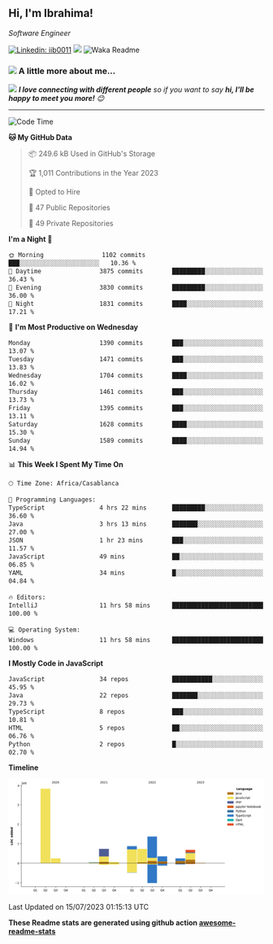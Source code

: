 <h2>Hi, I'm Ibrahima! </h2>
<p><em>Software Engineer 
</em></p>


[![Linkedin: iib0011](https://img.shields.io/badge/-iib0011-blue?style=flat-square&logo=Linkedin&logoColor=white&link=https://www.linkedin.com/in/iib0011/)](https://www.linkedin.com/in/iib0011/)
![](https://visitor-badge.glitch.me/badge?page_id=iib0011)
![Waka Readme](https://github.com/iib0011/iib0011/workflows/Waka%20Readme/badge.svg)


### <img src="https://media.giphy.com/media/VgCDAzcKvsR6OM0uWg/giphy.gif" width="50"> A little more about me...  


<img src="https://media.giphy.com/media/LnQjpWaON8nhr21vNW/giphy.gif" width="60"> <em><b>I love connecting with different people</b> so if you want to say <b>hi, I'll be happy to meet you more!</b> 😊</em>

---
<!--START_SECTION:waka-->
![Code Time](http://img.shields.io/badge/Code%20Time-2%2C326%20hrs%2037%20mins-blue)

**🐱 My GitHub Data** 

> 📦 249.6 kB Used in GitHub's Storage 
 > 
> 🏆 1,011 Contributions in the Year 2023
 > 
> 💼 Opted to Hire
 > 
> 📜 47 Public Repositories 
 > 
> 🔑 49 Private Repositories 
 > 
**I'm a Night 🦉** 

```text
🌞 Morning                1102 commits        ███░░░░░░░░░░░░░░░░░░░░░░   10.36 % 
🌆 Daytime                3875 commits        █████████░░░░░░░░░░░░░░░░   36.43 % 
🌃 Evening                3830 commits        █████████░░░░░░░░░░░░░░░░   36.00 % 
🌙 Night                  1831 commits        ████░░░░░░░░░░░░░░░░░░░░░   17.21 % 
```
📅 **I'm Most Productive on Wednesday** 

```text
Monday                   1390 commits        ███░░░░░░░░░░░░░░░░░░░░░░   13.07 % 
Tuesday                  1471 commits        ███░░░░░░░░░░░░░░░░░░░░░░   13.83 % 
Wednesday                1704 commits        ████░░░░░░░░░░░░░░░░░░░░░   16.02 % 
Thursday                 1461 commits        ███░░░░░░░░░░░░░░░░░░░░░░   13.73 % 
Friday                   1395 commits        ███░░░░░░░░░░░░░░░░░░░░░░   13.11 % 
Saturday                 1628 commits        ████░░░░░░░░░░░░░░░░░░░░░   15.30 % 
Sunday                   1589 commits        ████░░░░░░░░░░░░░░░░░░░░░   14.94 % 
```


📊 **This Week I Spent My Time On** 

```text
🕑︎ Time Zone: Africa/Casablanca

💬 Programming Languages: 
TypeScript               4 hrs 22 mins       █████████░░░░░░░░░░░░░░░░   36.60 % 
Java                     3 hrs 13 mins       ███████░░░░░░░░░░░░░░░░░░   27.00 % 
JSON                     1 hr 23 mins        ███░░░░░░░░░░░░░░░░░░░░░░   11.57 % 
JavaScript               49 mins             ██░░░░░░░░░░░░░░░░░░░░░░░   06.85 % 
YAML                     34 mins             █░░░░░░░░░░░░░░░░░░░░░░░░   04.84 % 

🔥 Editors: 
IntelliJ                 11 hrs 58 mins      █████████████████████████   100.00 % 

💻 Operating System: 
Windows                  11 hrs 58 mins      █████████████████████████   100.00 % 
```

**I Mostly Code in JavaScript** 

```text
JavaScript               34 repos            ███████████░░░░░░░░░░░░░░   45.95 % 
Java                     22 repos            ███████░░░░░░░░░░░░░░░░░░   29.73 % 
TypeScript               8 repos             ███░░░░░░░░░░░░░░░░░░░░░░   10.81 % 
HTML                     5 repos             ██░░░░░░░░░░░░░░░░░░░░░░░   06.76 % 
Python                   2 repos             █░░░░░░░░░░░░░░░░░░░░░░░░   02.70 % 
```



**Timeline**

![Lines of Code chart](https://raw.githubusercontent.com/iib0011/iib0011/master/assets/bar_graph.png)


 Last Updated on 15/07/2023 01:15:13 UTC
<!--END_SECTION:waka-->

**These Readme stats are generated using github action [awesome-readme-stats](https://github.com/iib0011/waka-readme-stats)**
